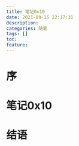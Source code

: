 ```yaml
---
title: 笔记0x10
date: 2021-09-15 22:17:31
description: 
categories: 随笔
tags: [] 
toc: 
feature: 
---
```


# 序
<!-- more -->

# 笔记0x10

# 结语